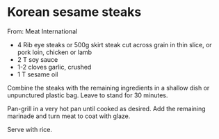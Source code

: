 # Korean sesame steaks
From: Meat International

* 4 Rib eye steaks or 500g skirt steak cut across grain in thin slice, or pork loin, chicken or lamb
* 2 T soy sauce
* 1-2 cloves garlic, crushed
* 1 T sesame oil

Combine the steaks with the remaining ingredients in a shallow dish or unpunctured plastic bag.  Leave to stand for 30 minutes.  

Pan-grill in a very hot pan until cooked as desired.  Add the remaining marinade and turn meat to coat with glaze.

Serve with rice.

